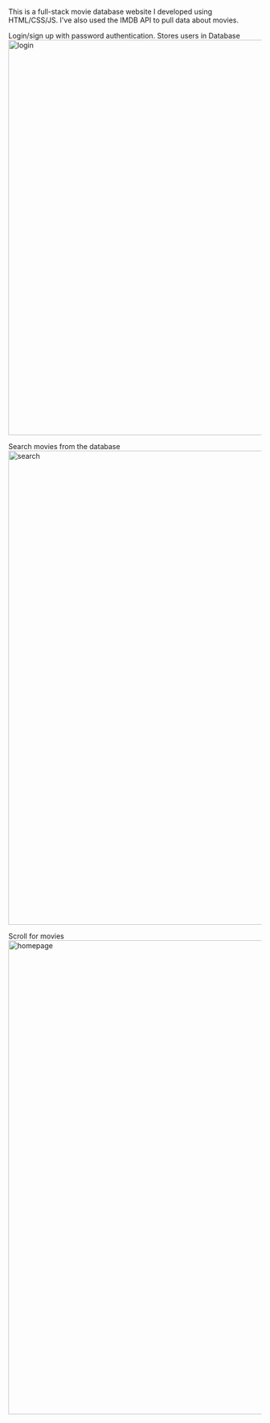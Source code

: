 This is a full-stack movie database website I developed using HTML/CSS/JS. I've also used the IMDB API to pull data about movies. 


Login/sign up with password authentication. Stores users in Database 
<img width="787" alt="login" src="https://github.com/user-attachments/assets/6efcfc4c-1765-4c39-a1d6-344ebe2dc21a">


Search movies from the database
<img width="944" alt="search" src="https://github.com/user-attachments/assets/692841d8-b7db-4347-8cce-2eee2990e197">


Scroll for movies 
<img width="944" alt="homepage" src="https://github.com/user-attachments/assets/c998bad0-659b-4c18-a1f3-005985d7729f">
